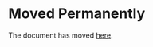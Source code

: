 # Moved Permanently

The document has moved
[here](https://help.nytimes.com/hc/en-us/articles/115015385887-Contact-Us).
